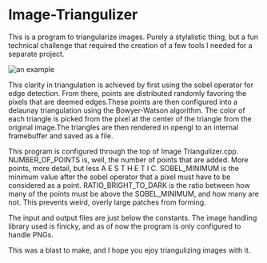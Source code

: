 # Image-Triangulizer

This is a program to triangularize images. Purely a stylalistic thing, but a fun technical challenge that required the creation of a few tools I needed for a separate project.

![an example](https://i.imgur.com/DIeMtBq.jpg)

This clarity in triangulation is achieved by first using the sobel operator for edge detection. From there, points are distributed randomly favoring the pixels that are deemed edges.These points are then configured into a delaunay triangulation using the Bowyer-Watson algorithm. The color of each triangle is picked from the pixel at the center of the triangle from the original image.The triangles are then rendered in opengl to an internal framebuffer and saved as a file.

This program is configured through the top of Image Triangulizer.cpp.
NUMBER_OF_POINTS is, well, the number of points that are added. More points, more detail, but less A E S T H E T I C.
SOBEL_MINIMUM is the minimum value after the sobel operator that a pixel must have to be considered as a point.
RATIO_BRIGHT_TO_DARK is the ratio between how many of the points must be above the SOBEL_MINIMUM, and how many are not. This prevents weird, overly large patches from forming.

The input and output files are just below the constants. The image handling library used is finicky, and as of now the program is only configured to handle PNGs.

This was a blast to make, and I hope you ejoy triangulizing images with it.
